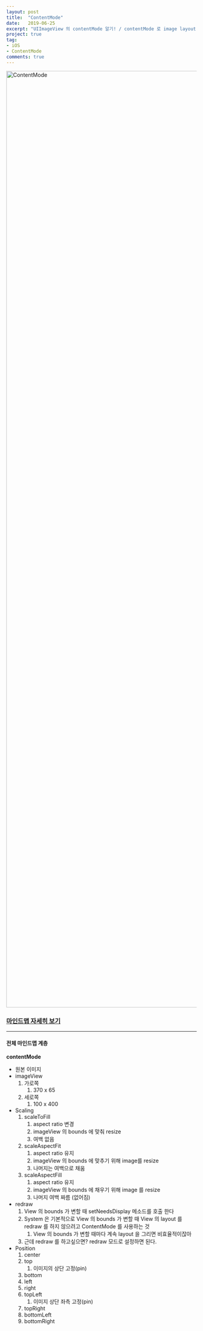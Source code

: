 ```yaml
---
layout: post
title:  "ContentMode"
date:   2019-06-25
excerpt: "UIImageView 의 contentMode 알기! / contentMode 로 image layout 결정하기!"
project: true
tag:
- iOS
- ContentMode
comments: true
---
```


<img width="2479" alt="ContentMode" src="https://user-images.githubusercontent.com/38423205/60062311-9fb3d580-9733-11e9-9678-5e5539534b91.png">

### [마인드맵 자세히 보기](https://github.com/changSic/Task/files/3323152/ContentModePdf.pdf)

---

#### **전체 마인드맵 계층**

**contentMode**

*  원본 이미지
*  imageView
    1.  가로쪽
        1.  370 x 65
    2.  세로쪽
        1.  100 x 400
*  Scaling
    1.  scaleToFill
        1.  aspect ratio 변경
        2.  imageView 의 bounds 에 맞춰 resize
        3.  여백 없음
    2.  scaleAspectFit
        1.  aspect ratio 유지
        2.  imageView 의 bounds 에 맞추기 위해 image를 resize
        3.  나머지는 여백으로 채움
    3.  scaleAspectFill
        1.  aspect ratio 유지
        2.  imageView 의 bounds 에 채우기 위해 image 를 resize
        3.  나머지 여백 짜름 (없어짐)
*  redraw
    1.  View 의 bounds 가 변할 때 setNeedsDisplay 메소드를 호출 한다
    2.  System 은 기본적으로 View 의 bounds 가 변할 때 View 의 layout 를 redraw 를 하지 않으려고 ContentMode 를 사용하는 것
        1.  View 의 bounds 가 변할 때마다 계속 layout 을 그리면 비효율적이잖아
    3.  근데 redraw 를 하고싶으면? redraw 모드로 설정하면 된다.
*  Position
    1.  center
    2.  top
        1.  이미지의 상단 고정(pin)
    3.  bottom
    4.  left
    5.  right
    6.  topLeft
        1.  이미지 상단 좌측 고정(pin)
    7.  topRight
    8.  bottomLeft
    9.  bottomRight
